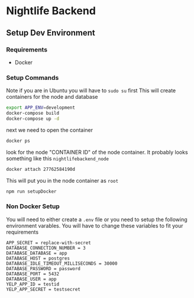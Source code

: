 # Nightlife Backend

## Setup Dev Environment

### Requirements
- Docker

### Setup Commands
Note if you are in Ubuntu you will have to `sudo su` first
This will create containers for the node and database
``` bash
export APP_ENV=development
docker-compose build
docker-compose up -d
```
next we need to open the container
``` bash
docker ps
```
look for the node "CONTAINER ID" of the node container. It probably looks something like this `nightlifebackend_node`
``` bash
docker attach 27762584190d
```
This will put you in the node container as `root`
``` bash
npm run setupDocker
```

### Non Docker Setup
You will need to either create a `.env` file or you need to setup the following environment varables. You will have to change these variables to fit your requirements
```
APP_SECRET = replace-with-secret
DATABASE_CONNECTION_NUMBER = 3
DATABASE_DATABASE = app
DATABASE_HOST = postgres
DATABASE_IDLE_TIMEOUT_MILLISECONDS = 30000
DATABASE_PASSWORD = password
DATABASE_PORT = 5432
DATABASE_USER = app
YELP_APP_ID = testid
YELP_APP_SECRET = testsecret
```